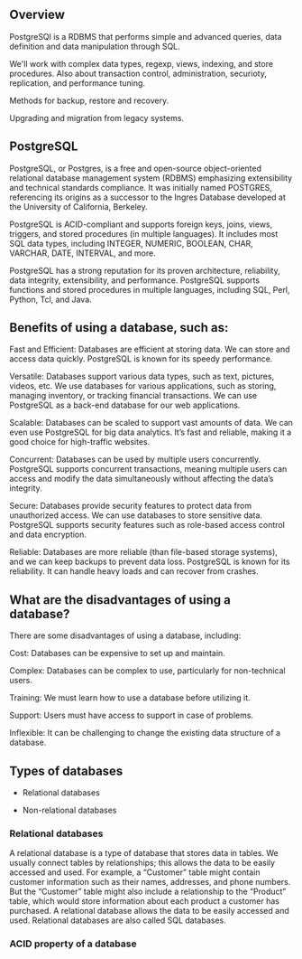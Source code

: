 ## Overview
PostgreSQl is a RDBMS that performs simple and advanced queries, data definition and data manipulation through SQL.

We'll work with complex data types, regexp, views, indexing, and store procedures. Also about transaction control, administration, securioty, replication, and performance tuning.

Methods for backup, restore and recovery.

Upgrading and migration from legacy systems.

## PostgreSQL
PostgreSQL, or Postgres, is a free and open-source object-oriented relational database management system (RDBMS) emphasizing extensibility and technical standards compliance. It was initially named POSTGRES, referencing its origins as a successor to the Ingres Database developed at the University of California, Berkeley.

PostgreSQL is ACID-compliant and supports foreign keys, joins, views, triggers, and stored procedures (in multiple languages). It includes most SQL data types, including INTEGER, NUMERIC, BOOLEAN, CHAR, VARCHAR, DATE, INTERVAL, and more.

PostgreSQL has a strong reputation for its proven architecture, reliability, data integrity, extensibility, and performance. PostgreSQL supports functions and stored procedures in multiple languages, including SQL, Perl, Python, Tcl, and Java.

## Benefits of using a database, such as:

Fast and Efficient: Databases are efficient at storing data. We can store and access data quickly. PostgreSQL is known for its speedy performance.

Versatile: Databases support various data types, such as text, pictures, videos, etc. We use databases for various applications, such as storing, managing inventory, or tracking financial transactions. We can use PostgreSQL as a back-end database for our web applications.

Scalable: Databases can be scaled to support vast amounts of data. We can even use PostgreSQL for big data analytics. It’s fast and reliable, making it a good choice for high-traffic websites.

Concurrent: Databases can be used by multiple users concurrently. PostgreSQL supports concurrent transactions, meaning multiple users can access and modify the data simultaneously without affecting the data’s integrity.

Secure: Databases provide security features to protect data from unauthorized access. We can use databases to store sensitive data. PostgreSQL supports security features such as role-based access control and data encryption.

Reliable: Databases are more reliable (than file-based storage systems), and we can keep backups to prevent data loss. PostgreSQL is known for its reliability. It can handle heavy loads and can recover from crashes.

## What are the disadvantages of using a database? 
There are some disadvantages of using a database, including:

Cost: Databases can be expensive to set up and maintain.

Complex: Databases can be complex to use, particularly for non-technical users.

Training: We must learn how to use a database before utilizing it.

Support: Users must have access to support in case of problems.

Inflexible: It can be challenging to change the existing data structure of a database.

## Types of databases
- Relational databases

- Non-relational databases

### Relational databases
A relational database is a type of database that stores data in tables. We usually connect tables by relationships; this allows the data to be easily accessed and used. For example, a “Customer” table might contain customer information such as their names, addresses, and phone numbers. But the “Customer” table might also include a relationship to the “Product” table, which would store information about each product a customer has purchased. A relational database allows the data to be easily accessed and used. Relational databases are also called SQL databases.

### ACID property of a database
